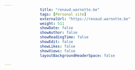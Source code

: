 ---
                title: "renaud.warnotte.be"
                tags: [Personal site]
                externalUrl: "https://renaud.warnotte.be"
                weight: 511
                showDate: false
                showAuthor: false
                showReadingTime: false
                showEdit: false
                showLikes: false
                showViews: false
                layoutBackgroundHeaderSpace: false
                ---
